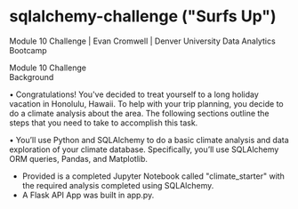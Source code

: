 # sqlalchemy-challenge ("Surfs Up")
Module 10 Challenge | Evan Cromwell | Denver University Data Analytics Bootcamp

Module 10 Challenge Background                                                       

•	Congratulations! You've decided to treat yourself to a long holiday vacation in Honolulu, Hawaii. To help with your trip planning, you decide to do a climate analysis about the area. The following sections outline the steps that you need to take to accomplish this task.

•	You’ll use Python and SQLAlchemy to do a basic climate analysis and data exploration of your climate database. Specifically, you’ll use SQLAlchemy ORM queries, Pandas, and Matplotlib.

- Provided is a completed Jupyter Notebook called "climate_starter" with the required analysis completed using SQLAlchemy.
- A Flask API App was built in app.py.

